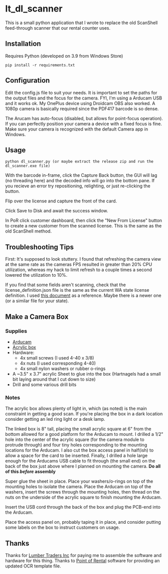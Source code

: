 # lt_dl_scanner

This is a small python application that I wrote to replace the old ScanShell feed-through scanner that our rental counter uses.

## Installation

Requires Python (developed on 3.9 from Windows Store)

    pip install -r requirements.txt

## Configuration

Edit the config.js file to suit your needs. It is important to set the paths for the output files and the focus for the camera. FYI, I'm using a Arducam USB and it works ok. My OnePlus device using Droidcam OBS also worked. A 1080p camera is basically required since the PDF417 barcode is so dense.

The Arucam has auto-focus (disabled, but allows for point-focus operation). If you can perfectly position your camera a device with a fixed focus is fine. Make sure your camera is recognized with the default Camera app in Windows.

## Usage

    python dl_scanner.py (or maybe extract the release zip and run the dl_scanner.exe file)

With the barcode in-frame, click the Capture Back button, the GUI will lag (no threading here) and the decoded info will go into the bottom pane. If you recieve an error try repositioning, relighting, or just re-clicking the button.

Flip over the license and capture the front of the card.

Click Save to Disk and await the success window.

In PoR click customer dashboard, then click the "New From License" button to create a new customer from the scanned license. This is the same as the old ScanShell method.

## Troubleshooting Tips

First: It's supposed to look stuttery. I found that refreshing the camera view at the same rate as the cameras FPS resulted in greater than 20% CPU utilization, whereas my hack to limit refresh to a couple times a second lowered the utilization to 10%.

If you find that some fields aren't scanning, check that the license_definition.json file is the same as the current WA state license definition. I used [this document](https://www.dol.wa.gov/driverslicense/docs/barcodeCalibration-EDLEID-2017.pdf) as a reference. Maybe there is a newer one (or a similar file for your state).

## Make a Camera Box

### Supplies

- [Arducam](https://www.amazon.com/dp/B08RHTG845/ref=twister_B09DKFZW1M?_encoding=UTF8&psc=1)
- [Acrylic box](https://www.amazon.com/gp/product/B01LZUJ1L4/ref=ppx_yo_dt_b_asin_title_o01_s00?ie=UTF8&psc=1)
- Hardware:
    - 4x small screws (I used 4-40 x 3/8)
    - 4x nuts (I used corresponding 4-40)
    - 4x small nylon washers or rubber o-rings
- A ~3.5" x 3.7" acrylic Sheet to glue into the box (Hartnagels had a small bit laying around that I cut down to size)
- Drill and some various drill bits

### Notes
The acrylic box allows plenty of light in, which (as noted) is the main constraint in getting a good scan. If you're placing the box in a dark location consider getting an led ring light or a desk lamp.

The linked box is 8" tall, placing the small acrylic square at 6" from the bottom allowed for a good platform for the Arducam to mount. I drilled a 1/2" hole into the center of the acrylic square (for the camera module to protrude through) and four tiny holes corresponding to the mounting locations for the Arducam. I also cut the box access panel in half(ish) to allow a space for the card to be inserted. Finally, I drilled a hole large enough for the Arducams USB cable to fit through (the small end) on the back of the box just above where I planned on mounting the camera. **Do all of this *before* assembly**

Super glue the sheet in place. Place your washers/o-rings on top of the mounting holes to isolate the camera. Place the Arducam on top of the washers, insert the screws through the mounting holes, then thread on the nuts on the underside of the acrylic square to finish mounting the Arducam.

Insert the USB cord through the back of the box and plug the PCB-end into the Arducam.

Place the access panel on, probably taping it in place, and consider putting some labels on the box to instruct customers on usage.


## Thanks
Thanks for [Lumber Traders Inc](https://angelesmillwork.com) for paying me to assemble the software and hardware for this thing.
Thanks to [Point of Rental](https://www.point-of-rental.com/) software for providing an updated OCR template file.